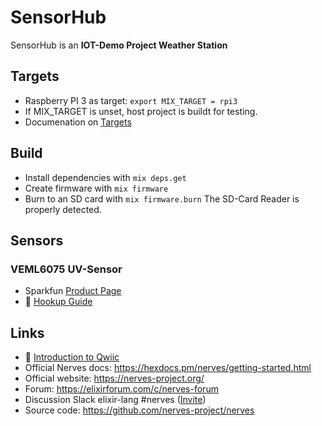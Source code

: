 # SensorHub

SensorHub is an **IOT-Demo Project Weather Station**

## Targets

* Raspberry PI 3 as target:
  `export MIX_TARGET = rpi3`
* If MIX_TARGET is unset, host project is buildt for testing.
* Documenation on [Targets](https://hexdocs.pm/nerves/targets.html#content)

## Build

* Install dependencies with `mix deps.get`
* Create firmware with `mix firmware`
* Burn to an SD card with `mix firmware.burn`
  The SD-Card Reader is properly detected.

## Sensors

### VEML6075 UV-Sensor

* Sparkfun [Product Page](https://www.sparkfun.com/products/15089)
* 🔖 [Hookup Guide](https://learn.sparkfun.com/tutorials/qwiic-uv-sensor-veml6075-hookup-guide)

## Links

* 🔖 [Introduction to Qwiic](https://www.sparkfun.com/qwiic)
* Official Nerves docs: <https://hexdocs.pm/nerves/getting-started.html>
* Official website: <https://nerves-project.org/>
* Forum: <https://elixirforum.com/c/nerves-forum>
* Discussion Slack elixir-lang #nerves ([Invite](https://elixir-slackin.herokuapp.com/))
* Source code: <https://github.com/nerves-project/nerves>
